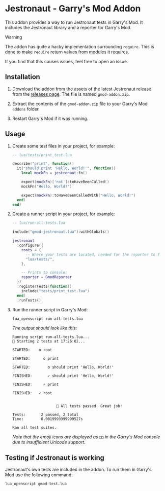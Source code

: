 # Jestronaut - Garry's Mod Addon

This addon provides a way to run Jestronaut tests in Garry's Mod. It includes the Jestronaut library and a reporter for Garry's Mod.

> [!WARNING]
> The addon has quite a hacky implementation surrounding `require`.
> This is done to make `require` return values from modules it requires.
>
> If you find that this causes issues, feel free to open an issue.

## Installation

1. Download the addon from the assets of the latest Jestronaut release from the 
[releases page](https://github.com/luttje/jestronaut/releases). The file is named `gmod-addon.zip`.

2. Extract the contents of the `gmod-addon.zip` file to your Garry's Mod `addons` folder.

3. Restart Garry's Mod if it was running.

## Usage

1. Create some test files in your project, for example:

    ```lua
    -- lua/tests/print_test.lua

    describe("print", function()
      it("should print 'Hello, World!'", function()
        local mockFn = jestronaut:fn()

        expect(mockFn)['not']:toHaveBeenCalled()
        mockFn("Hello, World!")

        expect(mockFn):toHaveBeenCalledWith("Hello, World!")
      end)
    end)
    ```

2. Create a runner script in your project, for example:

    ```lua
    -- lua/run-all-tests.lua

    include("gmod-jestronaut.lua"):withGlobals()

    jestronaut
      :configure({
        roots = {
          -- Where your tests are located, needed for the reporter to find the source files:
          "lua/tests/",
        },

        -- Prints to console:
        reporter = GmodReporter
      })
      :registerTests(function()
        include("tests/print_test.lua")
      end)
      :runTests()
    ```

3. Run the runner script in Garry's Mod:

    ```bash
    lua_openscript run-all-tests.lua
    ```

    *The output should look like this:*

    ```
    Running script run-all-tests.lua...
    🚀 Starting 2 tests at 17:26:02...

    STARTED:    o root

    STARTED:      o print

    STARTED:        o should print 'Hello, World!'

    FINISHED:       ✓ should print 'Hello, World!'

    FINISHED:     ✓ print

    FINISHED:   ✓ root


                        🎉 All tests passed. Great job!                     

    Tests:       2 passed, 2 total
    Time:        0.0019999999999527s

    Ran all test suites.
    ```

    *Note that the emoji icons are displayed as `□□` in the Garry's Mod console due to insufficient Unicode support.*

## Testing if Jestronaut is working

Jestronaut's own tests are included in the addon. To run them in Garry's Mod use the following command:

```bash
lua_openscript gmod-test.lua
```

